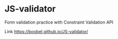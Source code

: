 # JS-validator
Form validation practice with Constraint Validation API

Link https://boobel.github.io/JS-validator/

